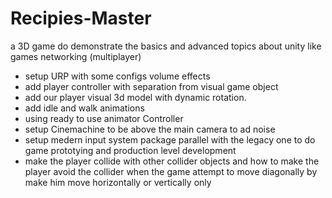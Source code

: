 # Recipies-Master
a 3D game do demonstrate the basics and advanced topics about unity like games networking (multiplayer)

- setup URP with some configs volume effects
- add player controller with separation from visual game object 
- add our player visual 3d model with dynamic rotation.
- add idle and walk animations
- using ready to use animator Controller
- setup Cinemachine to be above the main camera to ad noise
- setup medern input system package parallel with the legacy one to do game prototying and production level development
- make the player collide with other collider objects and how to make the player avoid the collider when the game attempt to move diagonally by make him move horizontally or vertically only
